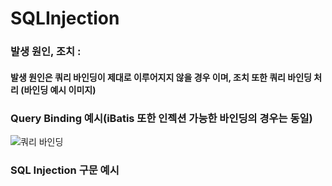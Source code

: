 # SQLInjection
### 발생 원인, 조치 : 
#### 발생 원인은 쿼리 바인딩이 제대로 이루어지지 않을 경우 이며, 조치 또한 쿼리 바인딩 처리 (바인딩 예시 이미지)
### Query Binding 예시(iBatis 또한 인젝션 가능한 바인딩의 경우는 동일)
![쿼리 바인딩](https://github.com/user-attachments/assets/6858c910-dffd-4d90-841d-929087c04735)  
### SQL Injection 구문 예시  
